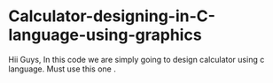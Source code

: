 # Calculator-designing-in-C-language-using-graphics
Hii Guys, In this code we are simply going to design calculator using c language. Must use this one .
